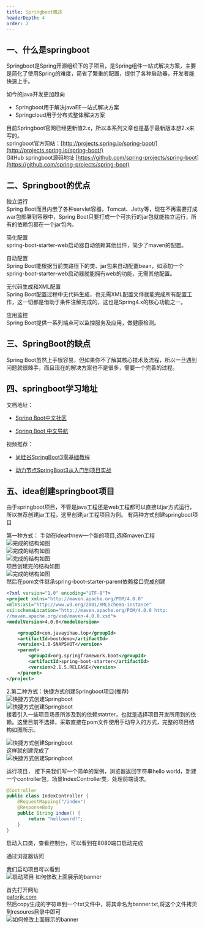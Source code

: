 ```yaml
---
title: Springboot概述
headerDepth: 4
order: 2
---
```


## 一、什么是springboot
Springboot是Spring开源组织下的子项目，是Spring组件一站式解决方案，主要是简化了使用Spring的难度，简省了繁重的配置，提供了各种启动器，开发者能快速上手。

如今的java开发更加趋向

* Springboot用于解决javaEE一站式解决方案
* Springcloud用于分布式整体解决方案

目前Springboot官网已经更新值2.x，所以本系列文章也是基于最新版本想2.x来写的。  
springboot官方网站：[http://projects.spring.io/spring-boot/](http://projects.spring.io/spring-boot/)  
GitHub springboot源码地址 [https://github.com/spring-projects/spring-boot](https://github.com/spring-projects/spring-boot)

## 二、Springboot的优点
独立运行  
Spring Boot而且内嵌了各种servlet容器，Tomcat、Jetty等，现在不再需要打成war包部署到容器中，Spring Boot只要打成一个可执行的jar包就能独立运行，所有的依赖包都在一个jar包内。

简化配置  
spring-boot-starter-web启动器自动依赖其他组件，简少了maven的配置。

自动配置  
Spring Boot能根据当前类路径下的类、jar包来自动配置bean，如添加一个spring-boot-starter-web启动器就能拥有web的功能，无需其他配置。

无代码生成和XML配置  
Spring Boot配置过程中无代码生成，也无需XML配置文件就能完成所有配置工作，这一切都是借助于条件注解完成的，这也是Spring4.x的核心功能之一。

应用监控  
Spring Boot提供一系列端点可以监控服务及应用，做健康检测。

## 三、SpringBoot的缺点
Spring Boot虽然上手很容易，但如果你不了解其核心技术及流程，所以一旦遇到问题就很棘手，而且现在的解决方案也不是很多，需要一个完善的过程。

## 四、springboot学习地址
文档地址：

* [Spring Boot中文社区](https://springboot.io/)

* [Spring Boot 中文导航](http://springboot.fun/)

视频推荐：

* [尚硅谷SpringBoot3零基础教程](https://www.bilibili.com/video/BV1Es4y1q7Bf/?vd_source=f795d6b757455528005051cfa124da7f)

* [动力节点SpringBoot3从入门到项目实战](https://www.bilibili.com/video/BV1Km4y1k7bn)

## 五、idea创建springboot项目
由于springboot项目，不管是java工程还是web工程都可以直接以jar方式运行，所以推荐创建jar工程，这里创建jar工程项目为例。
有两种方式创建springboot项目 

第一种方式：
手动在idea中new一个新的项目,选择maven工程  
![完成的结构如图](https://codelearning-9gtr246hb9b78416-1316243198.tcloudbaseapp.com/pic/springboot/springbootgaishu1.png)  
![完成的结构如图](https://codelearning-9gtr246hb9b78416-1316243198.tcloudbaseapp.com/pic/springboot/springbootgaishu2.png)  
![完成的结构如图](https://codelearning-9gtr246hb9b78416-1316243198.tcloudbaseapp.com/pic/springboot/springbootgaishu3.png)   
项目创建完的结构如图  
![完成的结构如图](https://codelearning-9gtr246hb9b78416-1316243198.tcloudbaseapp.com/pic/springboot/springbootgaishu4.png)  
然后在pom文件继承spring-boot-starter-parent依赖接口完成创建
```xml
<?xml version="1.0" encoding="UTF-8"?>
<project xmlns="http://maven.apache.org/POM/4.0.0"
xmlns:xsi="http://www.w3.org/2001/XMLSchema-instance"
xsi:schemaLocation="http://maven.apache.org/POM/4.0.0 http:
//maven.apache.org/xsd/maven-4.0.0.xsd">
<modelVersion>4.0.0</modelVersion>

    <groupId>com.javayihao.top</groupId>
    <artifactId>bootdemo</artifactId>
    <version>1.0-SNAPSHOT</version>
    <parent>
        <groupId>org.springframework.boot</groupId>
        <artifactId>spring-boot-starter</artifactId>
        <version>2.1.5.RELEASE</version>
    </parent>
</project>
```
2.第二种方式：快捷方式创建Springboot项目(推荐)  
![快捷方式创建Springboot](https://codelearning-9gtr246hb9b78416-1316243198.tcloudbaseapp.com/pic/springboot/springbootgaishu5.png)  
![快捷方式创建Springboot](https://codelearning-9gtr246hb9b78416-1316243198.tcloudbaseapp.com/pic/springboot/springbootgaishu7.png)    
接着引入一些项目场景所涉及到的依赖statrter，也就是选择项目开发所用到的依赖。这里目前不选择，采取直接在pom文件使用手动导入的方式，完整的项目结构如图所示。
 
![快捷方式创建Springboot](https://codelearning-9gtr246hb9b78416-1316243198.tcloudbaseapp.com/pic/springboot/springbootgaishu8.png)  
这样就创建完成了  
![快捷方式创建Springboot](https://codelearning-9gtr246hb9b78416-1316243198.tcloudbaseapp.com/pic/springboot/springbootgaishu9.png)

运行项目，
接下来我们写一个简单的案例，浏览器返回字符串hello world，新建一个controller包，场景IndexController类，处理前端请求。
```java
@Controller
public class IndexController {
    @RequestMapping("/index")
    @ResponseBody
    public String index() {
        return "helloword!";
    }
}
```

启动入口类，查看控制台，可以看到在8080端口启动完成

通过浏览器访问

我们启动项目可以看到  
![启动项目](https://codelearning-9gtr246hb9b78416-1316243198.tcloudbaseapp.com/pic/springboot/springbootgaishu10.png)
如何修改上面展示的banner

首先打开网址  
[patorjk.com](http://patorjk.com/software/taag/#p=display&h=3&v=3#f=4Max&t=qf%20Sping%20Boor)  
然后copy生成的字符串到一个txt文件中，将其命名为banner.txt,将这个文件拷贝到resoures目录中即可  
![如何修改上面展示的banner](https://codelearning-9gtr246hb9b78416-1316243198.tcloudbaseapp.com/pic/springboot/springbootgaishu11.png)